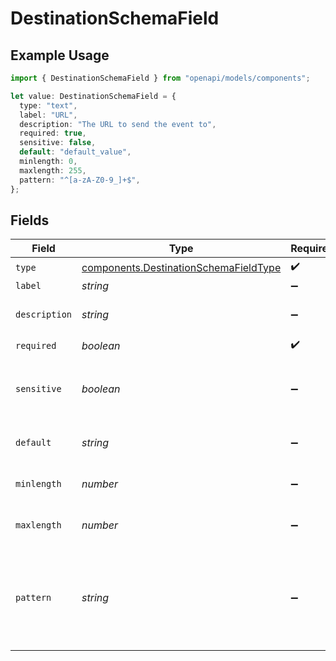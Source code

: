 # DestinationSchemaField

## Example Usage

```typescript
import { DestinationSchemaField } from "openapi/models/components";

let value: DestinationSchemaField = {
  type: "text",
  label: "URL",
  description: "The URL to send the event to",
  required: true,
  sensitive: false,
  default: "default_value",
  minlength: 0,
  maxlength: 255,
  pattern: "^[a-zA-Z0-9_]+$",
};
```

## Fields

| Field                                                                                          | Type                                                                                           | Required                                                                                       | Description                                                                                    | Example                                                                                        |
| ---------------------------------------------------------------------------------------------- | ---------------------------------------------------------------------------------------------- | ---------------------------------------------------------------------------------------------- | ---------------------------------------------------------------------------------------------- | ---------------------------------------------------------------------------------------------- |
| `type`                                                                                         | [components.DestinationSchemaFieldType](../../models/components/destinationschemafieldtype.md) | :heavy_check_mark:                                                                             | N/A                                                                                            | text                                                                                           |
| `label`                                                                                        | *string*                                                                                       | :heavy_minus_sign:                                                                             | N/A                                                                                            | URL                                                                                            |
| `description`                                                                                  | *string*                                                                                       | :heavy_minus_sign:                                                                             | N/A                                                                                            | The URL to send the event to                                                                   |
| `required`                                                                                     | *boolean*                                                                                      | :heavy_check_mark:                                                                             | N/A                                                                                            | true                                                                                           |
| `sensitive`                                                                                    | *boolean*                                                                                      | :heavy_minus_sign:                                                                             | Indicates if the field contains sensitive information.                                         | false                                                                                          |
| `default`                                                                                      | *string*                                                                                       | :heavy_minus_sign:                                                                             | Default value for the field.                                                                   | default_value                                                                                  |
| `minlength`                                                                                    | *number*                                                                                       | :heavy_minus_sign:                                                                             | Minimum length for a text input.                                                               | 0                                                                                              |
| `maxlength`                                                                                    | *number*                                                                                       | :heavy_minus_sign:                                                                             | Maximum length for a text input.                                                               | 255                                                                                            |
| `pattern`                                                                                      | *string*                                                                                       | :heavy_minus_sign:                                                                             | Regex pattern for validation (compatible with HTML5 pattern attribute).                        | ^[a-zA-Z0-9_]+$                                                                                |